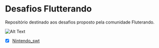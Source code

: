 # Desafios Flutterando

Repositório destinado aos desafios proposto pela comunidade Fluterando.

![Alt Text](https://media.giphy.com/media/WsJzXF8M8tl6w/giphy.gif) 

- [x] [Nintendo_swt](https://www.figma.com/file/EVeqd5Nlgr3MNE2JyespMj/NintendoSwt-Flutterando?node-id=2%3A102)
